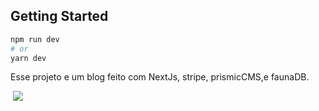 

## Getting Started


```bash
npm run dev
# or
yarn dev
```

Esse projeto e um blog feito com NextJs, stripe, prismicCMS,e faunaDB.

<img src="./public/post-ignews.PNG" alt="">
<img src="./public/checkout-ignews.PNG" >
 <img src="./public/home-ignews.PNG" alt=""> 
